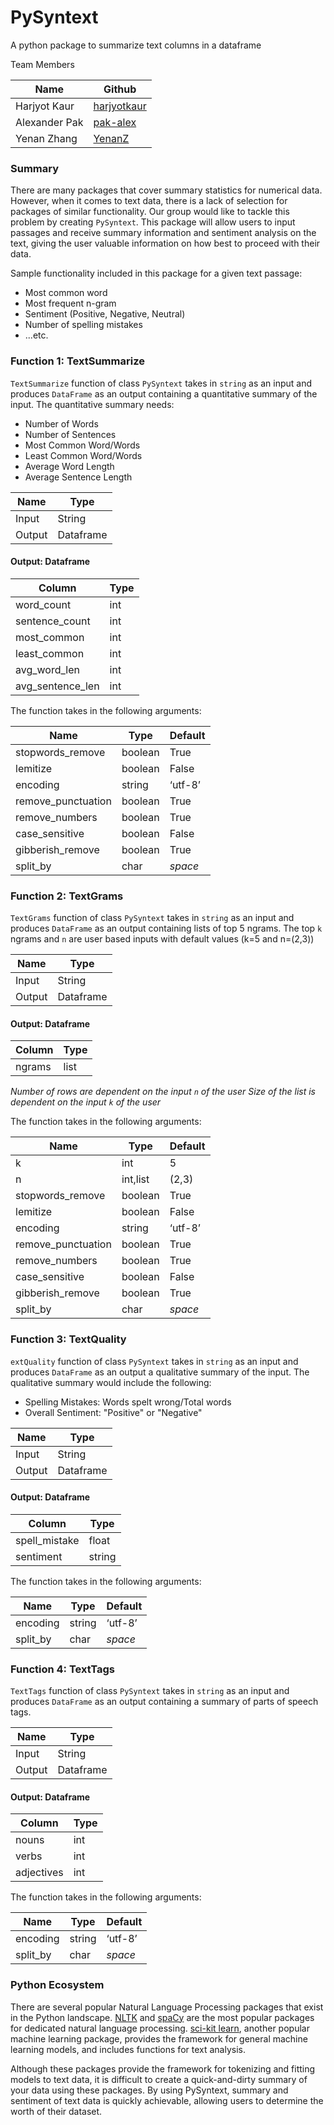 # PySyntext
A python package to summarize text columns in a dataframe

Team Members

|Name | Github |
|---|---|
| Harjyot Kaur |[harjyotkaur](https://github.com/HarjyotKaur)  |
| Alexander Pak | [pak-alex](https://github.com/pak-alex) |
| Yenan Zhang |[YenanZ](https://github.com/YenanZ)  |

### Summary

There are many packages that cover summary statistics for numerical data. However, when it comes to text data, there is a lack of selection for packages of similar functionality. Our group would like to tackle this problem by creating `PySyntext`. This package will allow users to input passages and receive summary information and sentiment analysis on the text, giving the user valuable information on how best to proceed with their data.

Sample functionality included in this package for a given text passage:

* Most common word
* Most frequent n-gram
* Sentiment (Positive, Negative, Neutral)
* Number of spelling mistakes
* ...etc.


### Function 1: TextSummarize

`TextSummarize` function of class `PySyntext` takes in `string` as an input and produces `DataFrame` as an output containing a quantitative summary of the input. The quantitative summary needs:

- Number of Words
- Number of Sentences
- Most Common Word/Words
- Least Common Word/Words
- Average Word Length
- Average Sentence Length

| Name | Type |
|---|---|
| Input | String |
| Output | Dataframe |

#### Output: Dataframe

|Column| Type|
|---|---|
| word_count | int |
| sentence_count | int |
| most_common | int |
| least_common | int |
| avg_word_len | int |
| avg_sentence_len| int |

The function takes in the following arguments:

| Name | Type | Default|
|---|---|---|
| stopwords_remove | boolean | True |
| lemitize | boolean | False |
| encoding | string | ‘utf-8’|
| remove_punctuation | boolean | True |
| remove_numbers |  boolean | True |
| case_sensitive |  boolean | False |
| gibberish_remove |  boolean | True  |
| split_by | char | *space*  |

### Function 2: TextGrams

`TextGrams` function of class `PySyntext` takes in `string` as an input and produces `DataFrame` as an output containing lists of top 5 ngrams. The top `k` ngrams and `n` are user based inputs with default values (k=5 and n=(2,3))

| Name | Type |
|---|---|
| Input | String |
| Output | Dataframe |

#### Output: Dataframe

|Column| Type|
|---|---|
| ngrams | list |
*Number of rows are dependent on the input  `n` of the user*
*Size of the list is dependent on the input `k` of the user*

The function takes in the following arguments:

| Name | Type | Default|
|---|---|---|
| k | int | 5 |
| n | int,list | (2,3) |
| stopwords_remove | boolean | True |
| lemitize | boolean | False |
| encoding | string | ‘utf-8’|
| remove_punctuation | boolean | True |
| remove_numbers |  boolean | True |
| case_sensitive |  boolean | False |
| gibberish_remove |  boolean | True  |
| split_by | char | *space*  |

### Function 3: TextQuality

`extQuality` function of class `PySyntext` takes in `string` as an input and produces `DataFrame` as an output a qualitative summary of the input. The qualitative summary would include the following:

- Spelling Mistakes: Words spelt wrong/Total words
- Overall Sentiment: "Positive" or "Negative"

| Name | Type |
|---|---|
| Input | String |
| Output | Dataframe |

#### Output: Dataframe

|Column| Type|
|---|---|
| spell_mistake | float |
| sentiment | string |

The function takes in the following arguments:

| Name | Type | Default|
|---|---|---|
| encoding | string | ‘utf-8’|
| split_by | char | *space*  |

### Function 4: TextTags

`TextTags` function of class `PySyntext` takes in `string` as an input and produces `DataFrame` as an output containing a summary of parts of speech tags.

| Name | Type |
|---|---|
| Input | String |
| Output | Dataframe |

#### Output: Dataframe

|Column| Type|
|---|---|
| nouns | int |
| verbs | int |
| adjectives | int |

The function takes in the following arguments:

| Name | Type | Default|
|---|---|---|
| encoding | string | ‘utf-8’|
| split_by | char | *space*  |


### Python Ecosystem

There are several popular Natural Language Processing packages that exist in the Python landscape. [NLTK](https://www.nltk.org/) and [spaCy](https://spacy.io/) are the most popular packages for dedicated natural language processing. [sci-kit learn](https://scikit-learn.org/stable/), another popular machine learning package, provides the framework for general machine learning models, and includes functions for text analysis.

Although these packages provide the framework for tokenizing and fitting models to text data, it is difficult to create a quick-and-dirty summary of your data using these packages. By using PySyntext, summary and sentiment of text data is quickly achievable, allowing users to determine the worth of their dataset.
